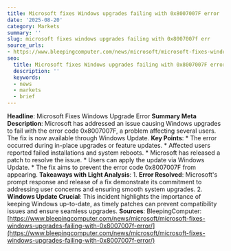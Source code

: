 ```yaml
---
title: Microsoft fixes Windows upgrades failing with 0x8007007F error
date: '2025-08-20'
category: Markets
summary: ''
slug: microsoft fixes windows upgrades failing with 0x8007007f err
source_urls:
- https://www.bleepingcomputer.com/news/microsoft/microsoft-fixes-windows-upgrades-failing-with-0x8007007f-error/
seo:
  title: Microsoft fixes Windows upgrades failing with 0x8007007F error | Hash n Hedge
  description: ''
  keywords:
  - news
  - markets
  - brief
---
```


**Headline**: Microsoft Fixes Windows Upgrade Error  **Summary Meta Description**: Microsoft has addressed an issue causing Windows upgrades to fail with the error code 0x8007007F, a problem affecting several users. The fix is now available through Windows Update.  **Key Points**:  * The error occurred during in-place upgrades or feature updates. * Affected users reported failed installations and system reboots. * Microsoft has released a patch to resolve the issue. * Users can apply the update via Windows Update. * The fix aims to prevent the error code 0x8007007F from appearing.  **Takeaways with Light Analysis**:  1. **Error Resolved**: Microsoft's prompt response and release of a fix demonstrate its commitment to addressing user concerns and ensuring smooth system upgrades. 2. **Windows Update Crucial**: This incident highlights the importance of keeping Windows up-to-date, as timely patches can prevent compatibility issues and ensure seamless upgrades.  **Sources**: BleepingComputer: [https://www.bleepingcomputer.com/news/microsoft/microsoft-fixes-windows-upgrades-failing-with-0x8007007f-error/](https://www.bleepingcomputer.com/news/microsoft/microsoft-fixes-windows-upgrades-failing-with-0x8007007f-error/) 
